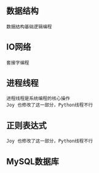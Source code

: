 ## 数据结构
    数据结构基础逻辑编程

## IO网络
    套接字编程
    
## 进程线程
    进程线程是系统编程的核心操作
    Joy 也修改了这一部分，Python线程不行
    
## 正则表达式

    Joy 也修改了这一部分，Python线程不行
    
## MySQL数据库

